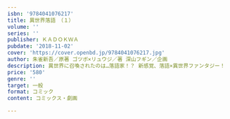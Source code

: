 ```yaml
---
isbn: '9784041076217'
title: 異世界落語　（１）
volume: ''
series: ''
publisher: ＫＡＤＯＫＷＡ
pubdate: '2018-11-02'
cover: 'https://cover.openbd.jp/9784041076217.jpg'
author: 朱雀新吾／原著 ゴツボ×リュウジ／著 深山フギン／企画
description: 異世界に召喚されたのは…落語家！？ 新感覚、落語×異世界ファンタジー！
price: '580'
genre: ''
target: 一般
format: コミック
content: コミックス・劇画

---
```

